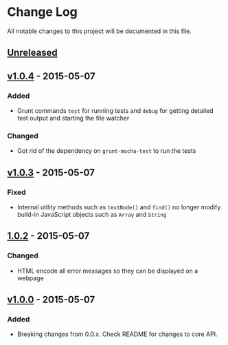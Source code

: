 # Change Log
All notable changes to this project will be documented in this file.

## [Unreleased][unreleased]

## [v1.0.4] - 2015-05-07
### Added
- Grunt commands `test` for running tests and `debug` for getting detailed test output and starting the file watcher

### Changed
- Got rid of the dependency on `grunt-mocha-test` to run the tests

## [v1.0.3] - 2015-05-07
### Fixed
- Internal utility methods such as `textNode()` and `find()` no longer modify build-in JavaScript objects such as `Array` and `String`

## [1.0.2] - 2015-05-07
### Changed
- HTML encode all error messages so they can be displayed on a webpage

## [v1.0.0] - 2015-05-07

### Added
- Breaking changes from 0.0.x. Check README for changes to core API.

[unreleased]: https://github.com/codeschool/htmlTagValidator/compare/v1.0.4...HEAD
[v1.0.4]: https://github.com/codeschool/htmlTagValidator/compare/v1.0.3...v1.0.4
[v1.0.3]: https://github.com/codeschool/htmlTagValidator/compare/1.0.2...v1.0.3
[1.0.2]: https://github.com/codeschool/htmlTagValidator/compare/v1.0.0...1.0.2
[v1.0.0]: https://github.com/codeschool/htmlTagValidator/commit/ebb5423144a9faa8a51c93be98a90079ebe40cac
